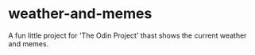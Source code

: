 # weather-and-memes
A fun little project for 'The Odin Project' thast shows the current weather and memes.
